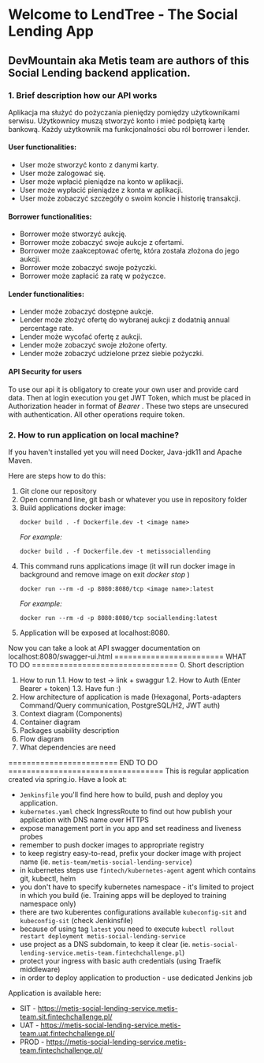 # Welcome to LendTree - The Social Lending App
## DevMountain aka Metis team are authors of this Social Lending backend application.

### 1. Brief description how our API works
Aplikacja ma służyć do pożyczania pieniędzy pomiędzy użytkownikami serwisu.
Użytkownicy muszą stworzyć konto i mieć podpiętą kartę bankową. Każdy użytkownik ma
funkcjonalności obu ról borrower i lender.

#### User functionalities:
* User może stworzyć konto z danymi karty.
* User może zalogować się.
* User może wpłacić pieniądze na konto w aplikacji.
* User może wypłacić pieniądze z konta w aplikacji.
* User może zobaczyć szczegóły o swoim koncie i historię transakcji.

#### Borrower functionalities:
* Borrower może stworzyć aukcję.
* Borrower może zobaczyć swoje aukcje z ofertami.
* Borrower może zaakceptować ofertę, która została złożona do jego aukcji.
* Borrower może zobaczyć swoje pożyczki.
* Borrower może zapłacić za ratę w pożyczce.

#### Lender functionalities:
* Lender może zobaczyć dostępne aukcje.
* Lender może złożyć ofertę do wybranej aukcji z dodatnią annual percentage rate.
* Lender może wycofać ofertę z aukcji.
* Lender może zobaczyć swoje złożone oferty.
* Lender może zobaczyć udzielone przez siebie pożyczki.

#### API Security for users
To use our api it is obligatory to create your own user and provide card data.
Then at login execution you get JWT Token, which must be placed in Authorization
header in format of *Bearer <JWT Token>*.
These two steps are unsecured with authentication. All other operations require token.

### 2. How to run application on local machine?
If you haven't installed yet you will need Docker, Java-jdk11 and Apache Maven.

Here are steps how to do this:
1. Git clone our repository
2. Open command line, git bash or whatever you use in repository folder
3. Build applications docker image:
    ```
    docker build . -f Dockerfile.dev -t <image name>
    ```
    *For example:*
    ```
    docker build . -f Dockerfile.dev -t metissociallending
    ```
4. This command runs applications image (it will run docker image in background and remove image on exit *docker stop <container ID>*)
    ```
    docker run --rm -d -p 8080:8080/tcp <image name>:latest
    ```
    *For example:*
    ```
    docker run --rm -d -p 8080:8080/tcp sociallending:latest
    ```
5. Application will be exposed at localhost:8080.

Now you can take a look at API swagger documentation on localhost:8080/swagger-ui.html
 ======================== WHAT TO DO ================================
 0. Short description
 1. How to run
 1.1. How to test -> link + swaggur
 1.2. How to Auth (Enter Bearer + token)
 1.3. Have fun :)
 2. How architecture of application is made (Hexagonal, Ports-adapters Command/Query communication, PostgreSQL/H2, JWT auth)
 3. Context diagram (Components)
 4. Container diagram <Optional>
 5. Packages usability description
 6. Flow diagram
 7. What dependencies are need

======================== END TO DO ==================================
This is regular application created via spring.io. Have a look at:
* `Jenkinsfile` you'll find here how to build, push and deploy you application.
* `kubernetes.yaml` check IngressRoute to find out how publish your application with DNS name over HTTPS
* expose management port in you app and set readiness and liveness probes
* remember to push docker images to appropriate registry
* to keep registry easy-to-read, prefix your docker image with project name (ie. `metis-team/metis-social-lending-service`)
* in kubernetes steps use `fintech/kubernetes-agent` agent which contains git, kubectl, helm
* you don't have to specify kubernetes namespace - it's limited to project in which you build (ie. Training apps will be deployed to training namespace only)
* there are two kuberentes configurations available `kubeconfig-sit` and `kubeconfig-sit` (check Jenkinsfile)
* because of using tag `latest` you need to execute `kubectl rollout restart deployment metis-social-lending-service`
* use project as a DNS subdomain, to keep it clear (ie. `metis-social-lending-service.metis-team.fintechchallenge.pl`)
* protect your ingress with basic auth credentials (using Traefik middleware)
* in order to deploy application to production - use dedicated Jenkins job

Application is available here:
* SIT - https://metis-social-lending-service.metis-team.sit.fintechchallenge.pl/
* UAT - https://metis-social-lending-service.metis-team.uat.fintechchallenge.pl/
* PROD - https://metis-social-lending-service.metis-team.fintechchallenge.pl/
